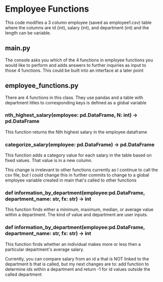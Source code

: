 # Employee Functions
This code modifies a 3 column employee (saved as employee1.csv) table where the columns are id (int), salary (int), and department (int) and the length can be variable.

## main.py
The console asks you which of the 4 functions in employee functions you would like to perform and adds answers to further inquiries as input to those 4 functions. This could be built into an interface at a later point

## employee_functions.py
There are 4 functions in this class. They use pandas and a table with department titles to corresponding keys is defined as a global variable

### nth_highest_salary(employee: pd.DataFrame, N: int) -> pd.DataFrame
This function returns the Nth highest salary in the employee dataframe

### categorize_salary(employee: pd.DataFrame) -> pd.DataFrame
This function adds a category value for each salary in the table based on fixed values. That value is in a new column. 

This change is irrelevant to other functions currently as I continue to call the csv file, but I could change this in further commits to change to a global employee variable created in main that's called to other functions

### def information_by_department(employee:pd.DataFrame, department_name: str, fx: str) -> int
This function finds either a minimum, maximum, median, or average value within a department. The kind of value and department are user inputs.


### def information_by_department(employee:pd.DataFrame, department_name: str, fx: str) -> int
This function finds whether an individual makes more or less then a particular department's average salary. 

Currently, you can compare salary from an id a that is NOT linked to the department b that is called, but my next changes are to: add function to determine ids within a department and return -1 for id values outside the called department



